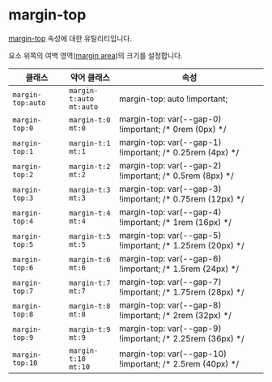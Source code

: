 # margin-top

[margin-top](https://developer.mozilla.org/en-US/docs/Web/CSS/margin-top) 속성에 대한 유틸리티입니다.

요소 위쪽의 여백 영역([margin area](https://developer.mozilla.org/en-US/docs/Web/CSS/CSS_box_model/Introduction_to_the_CSS_box_model#margin_area))의 크기를 설정합니다.

<table>
  <thead>
    <tr>
      <th scope="col">클래스</th>
      <th scope="col">약어 클래스</th>
      <th scope="col">속성</th>
    </tr>
  </thead>
  <tbody>
  <!-- margin-top: auto -->
<tr>
  <td><code>margin-top:auto</code></td>
  <td><code>margin-t:auto</code><br><code>mt:auto</code></td>
  <td><span class="code">margin-top: auto !important;</span></td>
</tr>
<tr>
  <td><code>margin-top:0</code></td>
  <td><code>margin-t:0</code><br><code>mt:0</code></td>
  <td><span class="code">margin-top: var(--gap-0) !important;</span> <span class="c:weak">/* 0rem (0px) */</span></td>
</tr>
<tr>
  <td><code>margin-top:1</code></td>
  <td><code>margin-t:1</code><br><code>mt:1</code></td>
  <td><span class="code">margin-top: var(--gap-1) !important;</span> <span class="c:weak">/* 0.25rem (4px) */</span></td>
</tr>
<tr>
  <td><code>margin-top:2</code></td>
  <td><code>margin-t:2</code><br><code>mt:2</code></td>
  <td><span class="code">margin-top: var(--gap-2) !important;</span> <span class="c:weak">/* 0.5rem (8px) */</span></td>
</tr>
<tr>
  <td><code>margin-top:3</code></td>
  <td><code>margin-t:3</code><br><code>mt:3</code></td>
  <td><span class="code">margin-top: var(--gap-3) !important;</span> <span class="c:weak">/* 0.75rem (12px) */</span></td>
</tr>
<tr>
  <td><code>margin-top:4</code></td>
  <td><code>margin-t:4</code><br><code>mt:4</code></td>
  <td><span class="code">margin-top: var(--gap-4) !important;</span> <span class="c:weak">/* 1rem (16px) */</span></td>
</tr>
<tr>
  <td><code>margin-top:5</code></td>
  <td><code>margin-t:5</code><br><code>mt:5</code></td>
  <td><span class="code">margin-top: var(--gap-5) !important;</span> <span class="c:weak">/* 1.25rem (20px) */</span></td>
</tr>
<tr>
  <td><code>margin-top:6</code></td>
  <td><code>margin-t:6</code><br><code>mt:6</code></td>
  <td><span class="code">margin-top: var(--gap-6) !important;</span> <span class="c:weak">/* 1.5rem (24px) */</span></td>
</tr>
<tr>
  <td><code>margin-top:7</code></td>
  <td><code>margin-t:7</code><br><code>mt:7</code></td>
  <td><span class="code">margin-top: var(--gap-7) !important;</span> <span class="c:weak">/* 1.75rem (28px) */</span></td>
</tr>
<tr>
  <td><code>margin-top:8</code></td>
  <td><code>margin-t:8</code><br><code>mt:8</code></td>
  <td><span class="code">margin-top: var(--gap-8) !important;</span> <span class="c:weak">/* 2rem (32px) */</span></td>
</tr>
<tr>
  <td><code>margin-top:9</code></td>
  <td><code>margin-t:9</code><br><code>mt:9</code></td>
  <td><span class="code">margin-top: var(--gap-9) !important;</span> <span class="c:weak">/* 2.25rem (36px) */</span></td>
</tr>
<tr>
  <td><code>margin-top:10</code></td>
  <td><code>margin-t:10</code><br><code>mt:10</code></td>
  <td><span class="code">margin-top: var(--gap-10) !important;</span> <span class="c:weak">/* 2.5rem (40px) */</span></td>
</tr>

  </tbody>

</table>
